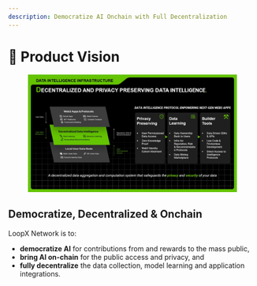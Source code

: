 ```yaml
---
description: Democratize AI Onchain with Full Decentralization
---
```


# 🎯 Product Vision

<figure><img src="../.gitbook/assets/Slide19.jpg" alt=""><figcaption></figcaption></figure>

## Democratize, Decentralized & Onchain

LoopX Network is to:

* **democratize AI** for contributions from and rewards to the mass public,
* **bring AI on-chain** for the public access and privacy, and
* **fully decentralize** the data collection, model learning and application integrations.
